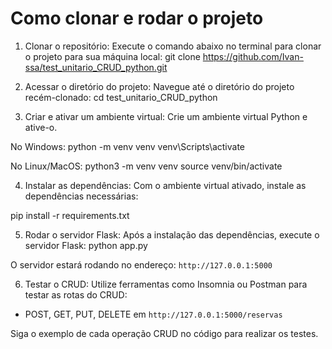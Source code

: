 # Como clonar e rodar o projeto

1. Clonar o repositório:
   Execute o comando abaixo no terminal para clonar o projeto para sua máquina local:
git clone https://github.com/Ivan-ssa/test_unitario_CRUD_python.git

2. Acessar o diretório do projeto:
Navegue até o diretório do projeto recém-clonado:
cd test_unitario_CRUD_python

3. Criar e ativar um ambiente virtual:
Crie um ambiente virtual Python e ative-o.

No Windows:
python -m venv venv venv\Scripts\activate

No Linux/MacOS:
python3 -m venv venv source venv/bin/activate

4. Instalar as dependências:
Com o ambiente virtual ativado, instale as dependências necessárias:

pip install -r requirements.txt

5. Rodar o servidor Flask:
Após a instalação das dependências, execute o servidor Flask:
python app.py

O servidor estará rodando no endereço: `http://127.0.0.1:5000`

6. Testar o CRUD:
Utilize ferramentas como Insomnia ou Postman para testar as rotas do CRUD:
- POST, GET, PUT, DELETE em `http://127.0.0.1:5000/reservas`

Siga o exemplo de cada operação CRUD no código para realizar os testes.


